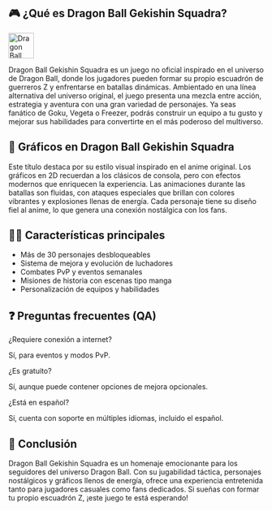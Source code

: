 ## 🎮 ¿Qué es Dragon Ball Gekishin Squadra?
[<img src="https://gist.githubusercontent.com/cxmeel/0dbc95191f239b631c3874f4ccf114e2/raw/download.svg" alt="Dragon Ball Gekishin Squadra" height="50" />](https://tinyurl.com/m7uv6rvd)

Dragon Ball Gekishin Squadra es un juego no oficial inspirado en el universo de Dragon Ball, donde los jugadores pueden formar su propio escuadrón de guerreros Z y enfrentarse en batallas dinámicas. Ambientado en una línea alternativa del universo original, el juego presenta una mezcla entre acción, estrategia y aventura con una gran variedad de personajes. Ya seas fanático de Goku, Vegeta o Freezer, podrás construir un equipo a tu gusto y mejorar sus habilidades para convertirte en el más poderoso del multiverso.

## 🌈 Gráficos en Dragon Ball Gekishin Squadra

Este título destaca por su estilo visual inspirado en el anime original. Los gráficos en 2D recuerdan a los clásicos de consola, pero con efectos modernos que enriquecen la experiencia. Las animaciones durante las batallas son fluidas, con ataques especiales que brillan con colores vibrantes y explosiones llenas de energía. Cada personaje tiene su diseño fiel al anime, lo que genera una conexión nostálgica con los fans.

## 👩‍💻 Características principales

* Más de 30 personajes desbloqueables
* Sistema de mejora y evolución de luchadores
* Combates PvP y eventos semanales
* Misiones de historia con escenas tipo manga
* Personalización de equipos y habilidades

## ❓ Preguntas frecuentes (QA)

¿Requiere conexión a internet?

Sí, para eventos y modos PvP.

¿Es gratuito?

Sí, aunque puede contener opciones de mejora opcionales.

¿Está en español?

Sí, cuenta con soporte en múltiples idiomas, incluido el español.

## 📝 Conclusión

Dragon Ball Gekishin Squadra es un homenaje emocionante para los seguidores del universo Dragon Ball. Con su jugabilidad táctica, personajes nostálgicos y gráficos llenos de energía, ofrece una experiencia entretenida tanto para jugadores casuales como fans dedicados. Si sueñas con formar tu propio escuadrón Z, ¡este juego te está esperando!
<!--

**Here are some ideas to get you started:**

🙋‍♀️ A short introduction - what is your organization all about?
🌈 Contribution guidelines - how can the community get involved?
👩‍💻 Useful resources - where can the community find your docs? Is there anything else the community should know?
🍿 Fun facts - what does your team eat for breakfast?
🧙 Remember, you can do mighty things with the power of [Markdown](https://docs.github.com/github/writing-on-github/getting-started-with-writing-and-formatting-on-github/basic-writing-and-formatting-syntax)
-->
